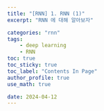 ```yaml
---
title: "[RNN] 1. RNN (1)"
excerpt: "RNN 에 대해 알아보자"

categories: "rnn"
tags:
    - deep learning
    - RNN
toc: true  
toc_sticky: true
toc_label: "Contents In Page"
author_profile: true
use_math: true

date: 2024-04-12
---
```

